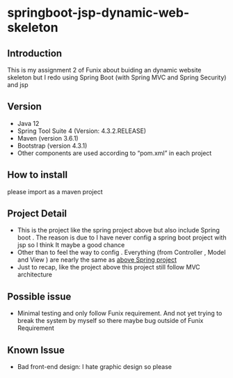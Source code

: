# springboot-jsp-dynamic-web-skeleton
 
 ## Introduction
 
 This is my assignment 2 of Funix about buiding an dynamic website skeleton but I redo using Spring Boot (with Spring MVC and Spring Security) and jsp 
 
  ## Version
 
-	Java 12
-	Spring Tool Suite 4 (Version: 4.3.2.RELEASE) 
-	Maven (version 3.6.1)
-	Bootstrap (version 4.3.1)
- Other components are used according to “pom.xml” in each project

## How to install
please import as a maven project

## Project Detail
-	This is the project like the spring project above but also include Spring boot . The reason is due to I have never config a spring boot project with jsp so I think It maybe a good chance 
-	Other than to feel the way to config . Everything (from Controller , Model and View ) are nearly the same as [above Spring project](https://github.com/JimmyYouhei/springmvc-and-springsecurity-dynamic-web-skeleton)  
-	Just to recap, like the project above this project still follow MVC architecture 

## Possible issue
-	Minimal testing and only follow Funix requirement. And not yet trying to break the system by myself so there maybe bug outside of Funix Requirement

## Known Issue
-	Bad front-end design: I hate graphic design so please 

